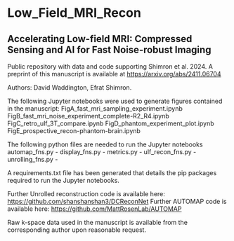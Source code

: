 # Low_Field_MRI_Recon

## Accelerating Low-field MRI: Compressed Sensing and AI for Fast Noise-robust Imaging

Public repository with data and code supporting Shimron et al. 2024. A preprint of this manuscript is available at https://arxiv.org/abs/2411.06704

Authors: David Waddington, Efrat Shimron.

The following Jupyter notebooks were used to generate figures contained in the manuscript:
FigA_fast_mri_sampling_experiment.ipynb
FigB_fast_mri_noise_experiment_complete-R2_R4.ipynb
FigC_retro_ulf_3T_compare.ipynb
FigD_phantom_experiment_plot.ipynb
FigE_prospective_recon-phantom-brain.ipynb

The following python files are needed to run the Jupyter notebooks
automap_fns.py - 
display_fns.py - 
metrics.py - 
ulf_recon_fns.py - 
unrolling_fns.py - 

A requirements.txt file has been generated that details the pip packages required to run the Jupyter notebooks.

Further Unrolled reconstruction code is available here: https://github.com/shanshanshan3/DCReconNet
Further AUTOMAP code is available here: https://github.com/MattRosenLab/AUTOMAP

Raw k-space data used in the manuscript is available from the corresponding author upon reasonable request.
